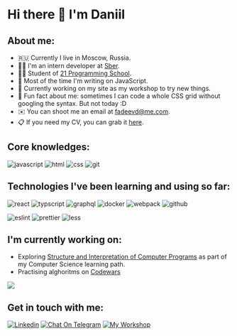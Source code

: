 # Hi there 👋 I'm Daniil

## About me:
- 🇷🇺 Currently I live in Moscow, Russia.
- 🧑‍💻 I'm an intern developer at [Sber](https://www.sberbank.com/ru).
- 🧑‍🏫 Student of [21 Programming School](https://www.21-school.ru).
- 🤖 Most of the time I'm writing on JavaScript.
- 🚀 Currently working on my site as my workshop to try new things.
- 🤗 Fun fact about me: sometimes I can code a whole CSS grid without googling the syntax. But not today :D
- ✉️ You can shoot me an email at [fadeevd@me.com](mailto:fadeevd@me.com).
- 📋 If you need my CV, you can grab it [here](https://drive.google.com/file/d/1h7NwWtrwc_M6MsdWYcoppRzAQFPcxo1c/view?usp=sharing).

## Core knowledges:
![javascript](https://img.shields.io/badge/javascript%20-%23323330.svg?&style=for-the-badge&logo=javascript&logoColor=%23F7DF1E)
![html](https://img.shields.io/badge/html%20-%23323330.svg?&style=for-the-badge&logo=html5&logoColor=%23F7DF1E)
![css](https://img.shields.io/badge/css%20-%23323330.svg?&style=for-the-badge&logo=css3&logoColor=%23F7DF1E)
![git](https://img.shields.io/badge/git%20-%23323330.svg?&style=for-the-badge&logo=git&logoColor=%23F7DF1E)

## Technologies I've been learning and using so far:
![react](https://img.shields.io/badge/react%20-%23323330.svg?&style=for-the-badge&logo=react&logoColor=%23F7DF1E)
![typscript](https://img.shields.io/badge/typescript%20-%23323330.svg?&style=for-the-badge&logo=typescript&logoColor=%23F7DF1E)
![graphql](https://img.shields.io/badge/graphql%20-%23323330.svg?&style=for-the-badge&logo=graphql&logoColor=%23F7DF1E)
![docker](https://img.shields.io/badge/docker%20-%23323330.svg?&style=for-the-badge&logo=docker&logoColor=%23F7DF1E)
![webpack](https://img.shields.io/badge/webpack%20-%23323330.svg?&style=for-the-badge&logo=webpack&logoColor=%23F7DF1E)
![github](https://img.shields.io/badge/github%20-%23323330.svg?&style=for-the-badge&logo=github&logoColor=%23F7DF1E)

![eslint](https://img.shields.io/badge/eslint%20-%23323330.svg?&style=for-the-badge&logo=eslint&logoColor=%23F7DF1E)
![prettier](https://img.shields.io/badge/prettier%20-%23323330.svg?&style=for-the-badge&logo=prettier&logoColor=%23F7DF1E)
![less](https://img.shields.io/badge/less%20-%23323330.svg?&style=for-the-badge&logo=less&logoColor=%23F7DF1E)

## I'm currently working on:
- Exploring [Structure and Interpretation of Computer Programs](https://mitpress.mit.edu/sites/default/files/sicp/full-text/book/book.html) as part of my Computer Science learning path.
- Practising alghoritms on [Codewars](https://www.codewars.com/users/shameondev)

<a href="https://www.codewars.com/users/shameondev"><img src="https://www.codewars.com/users/shameondev/badges/small"></a>

## Get in touch with me:
[![Linkedin](https://img.shields.io/badge/-LinkedIn-blue?style=flat&logo=Linkedin&logoColor=white&link=https://www.linkedin.com/in/daniil-fadeev-99103ba9)](https://www.linkedin.com/in/daniil-fadeev-99103ba9)
[![Chat On Telegram](https://img.shields.io/badge/Chat%20on-Telegram-brightgreen.svg)](https://t.me/defadeev)
[![My Workshop](https://img.shields.io/badge/-My%20Web%20Workshop-orange)](https://fadeev.work)
